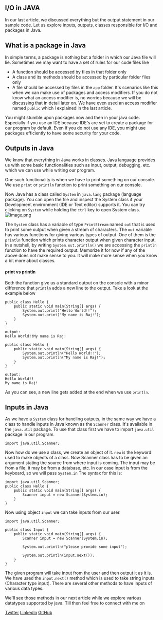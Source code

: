 ## I/O in JAVA

In our last article, we discussed everything but the output statement in our sample code. Let us explore inputs, outputs, classes responsible for I/O and packages in Java.

## What is a package in Java
In simple terms, a package is nothing but a folder in which our Java file will lie. Sometimes we may want to have a set of rules for our code files like
- A function should be accessed by files in that folder only
- A class and its methods should be accessed by particular folder files only
- A file should be accessed by files in the `app` folder.
It's scenarios like this when we can make use of packages and access modifiers. If you do not know what an access modifier is, no worries because we will be discussing that in detail later on. We have even used an access modifier named `public` which I explained in the last article.

You might stumble upon packages now and then in your java code. Especially if you use an IDE because IDE's are set to create a package for our program by default. Even if you do not use any IDE, you might use packages efficiently to have some security for your code.

## Outputs in Java
We know that everything in Java works in classes. Java language provides us with some basic functionalities such as input, output, debugging, etc. which we can use while writing our program. 

One such functionality is when we have to print something on our console. We use `print` or `println` function to print something on our console.

Now Java has a class called `System` in `java.lang` package (language package). You can open the file and inspect the System class if your Development environment (IDE or Text editor) supports it. You can try clicking on `System` while holding the `ctrl` key to open System class.
![image.png](https://cdn.hashnode.com/res/hashnode/image/upload/v1636819197687/LDb5WE38c.png)

The `System` class has a variable of type `PrintStream` named `out` that is used to print some output when given a stream of characters. The `out` variable has various functions for giving various types of output. One of them is the `println` function which prints character output when given character input. In a nutshell, by writing `System.out.println()` we are accessing the `println` function to have the required output. Memorize it for now if any of the above does not make sense to you.  It will make more sense when you know a bit more about classes.

#### print vs println
Both the function give us a standard output on the console with a minor difference that `println` adds a new line to the output. Take a look at the example below
```
public class Hello {
    public static void main(String[] args) {
        System.out.print("Hello World!!");
        System.out.print("My name is Raj!");
    }
}

output:
Hello World!!My name is Raj!
```
```
public class Hello {
    public static void main(String[] args) {
        System.out.println("Hello World!!");
        System.out.println("My name is Raj!");
    }
}

output:
Hello World!!
My name is Raj!

```
As you can see, a new line gets added at the end when we use `println`.

## Inputs in Java
As we have a `System` class for handling outputs, in the same way we have a class to handle inputs in Java known as the `Scanner` class. It's available in the `java.util` package. To use that class first we have to import `java.util` package in our program.
```
import java.util.Scanner;
```
Now how do we use a class, we create an object of it. `new` is the keyword used to make objects of a class. Now Scanner class has to be given an argument stating the source from where input is coming. The input may be from a file, it may be from a database, etc. In our case input is from the keyboard, so we will pass `System.in`
The syntax for this is:
```
import java.util.Scanner;
public class Hello {
    public static void main(String[] args) {
        Scanner input = new Scanner(System.in);
    }
}
```
Now using object `input` we can take inputs from our user.
```
import java.util.Scanner;

public class Input {
    public static void main(String[] args) {
        Scanner input = new Scanner(System.in);

        System.out.println("please provide some input");

        System.out.println(input.next());
    }
}
```
The given program will take input from the user and then output it as it is. We have used the `input.next()` method which is used to take string inputs (Character type input). There are several other methods to have inputs of various data types.

We'll see those methods in our next article while we explore various datatypes supported by java. Till then feel free to connect with me on

[Twitter](https://twitter.com/Raj_Pansuriya7) [LinkedIn](https://www.linkedin.com/in/raj-pansuriya/) [GitHub](https://github.com/Raj-Pansuriya/)
